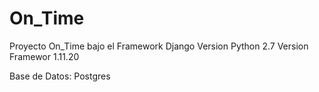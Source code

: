 # On_Time
Proyecto On_Time bajo el 
Framework Django
Version Python 2.7
Version Framewor 1.11.20

Base de Datos: Postgres
